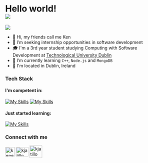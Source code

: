 # Hello world! <br> ![](https://komarev.com/ghpvc/?username=kjatillo)

 ![](https://camo.githubusercontent.com/992babdffd8c74a1502de375fbdf7e4d54773242/68747470733a2f2f6d656469612e67697068792e636f6d2f6d656469612f53576f536b4e36447854737a71494b4571762f67697068792e676966)

- 👋 Hi, my friends call me Ken
- 👀 I’m seeking internship opportunities in software development
- 🎓 I'm a 3rd year student studying Computing with Software Development at [Technological University Dublin](https://www.tudublin.ie/study/undergraduate/courses/computing-general-entrytu859/)
- 🌱 I’m currently learning `C++`, `Node.js` and `MongoDB`
- 🏡 I'm located in Dublin, Ireland

### Tech Stack
#### I'm competent in:
[![My Skills](https://skillicons.dev/icons?i=python,java,html,css)](https://skillicons.dev)
[![My Skills](https://skillicons.dev/icons?i=bootstrap,django,git)](https://skillicons.dev)
#### Just started learning:
[![My Skills](https://skillicons.dev/icons?i=cpp,nodejs,mongodb)](https://skillicons.dev)


### Connect with me
<p align="left">
  <a href="https://www.linkedin.com/in/keneithatillo/" target="_blank"><img align="center"
      src="https://i.pinimg.com/originals/de/b4/6f/deb46f02a59e3b3a2aa58fac16290d63.gif"
      alt="keneith atillo" height="30" width="30" /></a>
  <a href="https://www.hackerrank.com/kjatillo" target="_blank"><img align="center"
      src="https://user-images.githubusercontent.com/86669668/171338019-50f8c8de-e1ac-4651-b2cf-1901eceb2e51.gif"
      alt="kjatillo" height="30" width="40" /></a>
   <a href="mailto:keneithatillo@gmail.com"><img align="center"
      src="https://user-images.githubusercontent.com/86669668/171339003-ef5b5c96-eac8-478c-a9cc-318ca9477fce.gif"
      alt="kjatillo" height="40" width="40" /></a>
</p>

<!---
kjatillo/kjatillo is a ✨ special ✨ repository because its `README.md` (this file) appears on your GitHub profile.
You can click the Preview link to take a look at your changes.
--->
